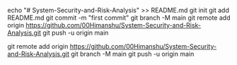 echo "# System-Security-and-Risk-Analysis" >> README.md
git init
git add README.md
git commit -m "first commit"
git branch -M main
git remote add origin https://github.com/00Himanshu/System-Security-and-Risk-Analysis.git
git push -u origin main

git remote add origin https://github.com/00Himanshu/System-Security-and-Risk-Analysis.git
git branch -M main
git push -u origin main
